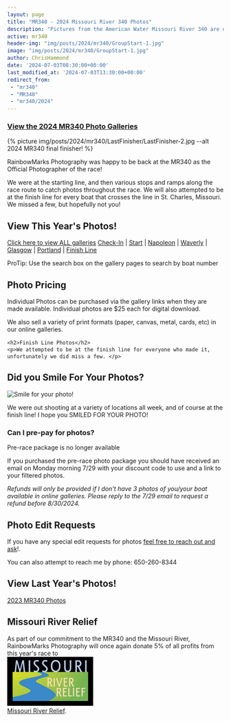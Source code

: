 ```yaml
---
layout: page
title: "MR340 - 2024 Missouri River 340 Photos"
description: "Pictures from the American Water Missouri River 340 are online!"
active: mr340
header-img: "img/posts/2024/mr340/GroupStart-1.jpg"
image: "img/posts/2024/mr340/GroupStart-1.jpg"
author: ChrisHammond
date: '2024-07-03T08:30:00+00:00'
last_modified_at: '2024-07-03T13:30:00+00:00'
redirect_from: 
 - "mr340"
 - "MR340"
 - "mr340/2024"
---
```

<div class="row">
  <div class="col-md-12 text-center">
  <h3><a href="https://photos.rainbowmarks.com/2024/MR340">View the 2024 MR340 Photo Galleries</a></h3>
    {% picture img/posts/2024/mr340/LastFinisher/LastFinisher-2.jpg --alt 2024 MR340 final finisher! %}
  </div>
</div>

<div class="row">
  <div class="col-md-8">
    <p>RainbowMarks Photography was happy to be back at the MR340 as the Official Photographer of the race!</p>
    <p>We were at the starting line, and then various stops and ramps along the race route to catch photos throughout the race. We will also attempted to be at the finish line for every boat that crosses the line in St. Charles, Missouri. We missed a few, but hopefully not you!</p>
  </div>
  <div class="col-md-4 text-center"> 
    <h2>View This Year's Photos!</h2>
    <p><a href="https://photos.rainbowmarks.com/2024/MR340">Click here to view ALL galleries</a>
      <a href="https://www.rainbowmarksphotography.com/2024-MR340/Check-In">Check-In</a> | 
      <a href="https://www.rainbowmarksphotography.com/2024-MR340/Start">Start</a> | 
      <a href="https://www.rainbowmarksphotography.com/2024-MR340/Napoleon">Napoleon</a> | 
      <a href="https://www.rainbowmarksphotography.com/2024-MR340/Waverly">Waverly</a> | 
      <a href="https://www.rainbowmarksphotography.com/2024-MR340/Glasgow">Glasgow</a> | 
      <a href="https://www.rainbowmarksphotography.com/2024-MR340/Portland">Portland</a> | 
      <a href="https://www.rainbowmarksphotography.com/2024-MR340/Finish-Line">Finish Line</a>
      </p>
      <p>ProTip: Use the search box on the gallery pages to search by boat number</p>
  </div>
</div>
<div class="row">
  <div class="col-md-8">
    <h2>Photo Pricing</h2>
      <p>Individual Photos can be purchased via the gallery links when they are made available. Individual photos are $25 each for digital download.</p>
      <p>We also sell a variety of print formats (paper, canvas, metal, cards, etc) in our online galleries.</p>

    <h2>Finish Line Photos</h2>
    <p>We attempted to be at the finish line for everyone who made it, unfortunately we did miss a few. </p>

  </div>
  <div class="col-md-4"> 
    <h2>Did you Smile For Your Photos?</h2>
    <img src="{% picture direct img/posts/2024/mr340/Small2023/Small2023-7.jpg %}" alt="Smile for your photo!">
    <p>We were out shooting at a variety of locations all week, and of course at the finish line! I hope you SMILED FOR YOUR PHOTO!</p>
  </div>
</div>
<div class="row">
  <div class="col-md-12">
  <h3>Can I pre-pay for photos?</h3>
    <p>Pre-race package is no longer available</p> 
    <p>If you purchased the pre-race photo package you should have received an email on Monday morning 7/29 with your discount code to use and a link to your filtered photos.</p>
    <p><i>Refunds will only be provided if I don't have 3 photos of you/your boat available in online galleries. Please reply to the 7/29 email to request a refund before 8/30/2024.</i></p>
  </div>
</div>
<div class="row">
  <div class="col-6">
    <h2>Photo Edit Requests</h2>
    <p>If you have any special edit requests for photos <a href="https://www.chrishammond.com/contact">feel free to reach out and ask</a>!.</p>
    <p>You can also attempt to reach me by phone: 650-260-8344</p>
        <h2>View Last Year's Photos!</h2>    
    <p><a href="https://photos.rainbowmarks.com/2023/Watersports/MR340">2023 MR340 Photos</a><br/></p>    

  </div>
  <div class="col-md-6">
    <h2>Missouri River Relief</h2>
    <p>As part of our commitment to the MR340 and the Missouri River, RainbowMarks Photography will once again donate 5% of all profits from this year's race to <br /><a href="https://riverrelief.org/" target="_blank"><img src="/img/MRR-logo-color-WEB-200px.png" border="0"><br />Missouri River Relief</a>.</p>
    
  </div>
</div>
